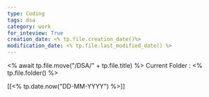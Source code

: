 ```yaml
---
type: Coding 
tags: dsa
category: work
for_inteview: True
creation_date: <% tp.file.creation_date()%>
modification_date: <% tp.file.last_modified_date() %>
---
```


 <% await tp.file.move("/DSA/" + tp.file.title) %> 
Current Folder : <% tp.file.folder() %>




[[<% tp.date.now("DD-MM-YYYY") %>]]

